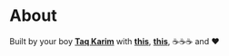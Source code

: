 <!---
{"next": "","title": "About"}
-->

# About

Built by your boy **[Taq Karim](https://taqkarim.dev)** with **[this](https://github.com/rust-lang-nursery/mdBook)**, **[this](https://travis-ci.org/)**, ☕☕☕ and ❤️ 
